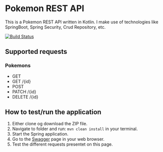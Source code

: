 # Pokemon REST API

This is a Pokemon REST API written in Kotlin. I make use of technologies like SpringBoot, 
Spring Security, Crud Repository, etc.

<!--- Travis CI build status banner -->
[![Build Status](https://travis-ci.org/synend16/pokemon.svg?branch=master)](https://travis-ci.org/synend16/pokemon)

## Supported requests ##

### Pokemons ###
 - GET
 - GET /{id}
 - POST
 - PATCH /{id}
 - DELETE /{id}


## How to test/run the application ##
1. Either clone og download the ZIP file.
2. Navigate to folder and run: `mvn clean install` in your terminal.
3. Start the Spring application.
4. Go to the [Swagger](http://localhost:8080/api/swagger-ui.html) page in your web browser.
5. Test the different requests presentet on this page.
